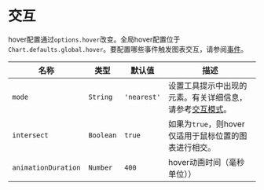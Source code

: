 # 交互

hover配置通过`options.hover`改变。全局hover配置位于`Chart.defaults.global.hover`。要配置哪些事件触发图表交互，请参阅[事件](./events.md#events)。


| 名称 | 类型 | 默认值 | 描述
| ---- | ---- | ------- | -----------
| `mode` | `String` | `'nearest'` | 设置工具提示中出现的元素。有关详细信息，请参考[交互模式](./modes.md#interaction-modes)。
| `intersect` | `Boolean` | `true` | 如果为`true`，则hover仅适用于鼠标位置的图表进行相交。
| `animationDuration` | `Number` | `400` | hover动画时间（毫秒单位））